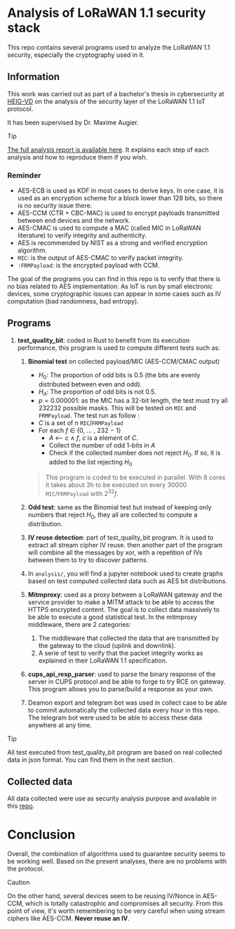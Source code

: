 # Analysis of LoRaWAN 1.1 security stack

This repo contains several programs used to analyze the LoRaWAN 1.1 security, especially the cryptography used in it.

## Information

This work was carried out as part of a bachelor's thesis in cybersecurity at [HEIG-VD](https://heig-vd.ch) on the analysis of the security layer of the LoRaWAN 1.1 IoT protocol.

It has been supervised by Dr. Maxime Augier.

> [!TIP]
> [The full analysis report is available here](https://maxime.chantemargue.ch/assets/lorawan_security/report.pdf). It explains each step of each analysis and how to reproduce them if you wish.

### Reminder
- AES-ECB is used as KDF in most cases to derive keys. In one case, it is used as an encryption scheme for a block lower than 128 bits, so there is no security issue there.
- AES-CCM (CTR + CBC-MAC) is used to encrypt payloads transmitted between end devices and the network.
- AES-CMAC is used to compute a MAC (called MIC in LoRaWAN literature) to verify integrity and authenticity.
- AES is recommended by NIST as a strong and verified encryption algorithm.
- ```MIC```: is the output of AES-CMAC to verify packet integrity.
- ```:FRMPayload```: is the encrypted payload with CCM.

The goal of the programs you can find in this repo is to verify that there is no bias related to AES implementation. As IoT is run by small electronic devices, some cryptographic issues can appear in some cases such as IV computation (bad randomness, bad entropy).
## Programs

1. **test_quality_bit**: coded in Rust to benefit from its execution performance, this program is used to compute different tests such as: 
    1. **Binomial test** on collected payload/MIC (AES-CCM/CMAC output)
        - $H_0$: The proportion of odd bits is 0.5 (the bits are evenly distributed between even and odd).
        - $H_A$: The proportion of odd bits is not 0.5.
        - $p = 0.000001$: as the MIC has a 32-bit length, the test must try all 232232 possible masks. This will be tested on ```MIC``` and ```FRMPayload```.
        The test run as follow :
        - $C$ is a set of $n$ ```MIC```/```FRMPayload```
        - For each $f$ ∈ {0, … , 232 − 1}
            - $A$ ⟵ $c$ ∧ $f$, $c$ is a element of $C$.
            - Collect the number of odd 1-bits in $A$
            - Check if the collected number does not reject $H_0$. If so, it is added to the list rejecting $H_0$ 

        > This program is coded to be executed in parallel. With 8 cores it takes about 3h to be executed on every  $30000$ ```MIC```/```FRMPayload``` with $2^{32} f$.

    2. **Odd test**: same as the Binomial test but instead of keeping only numbers that reject $H_0$, they all are collected to compute a distribution.
    3. **IV reuse detection**: part of test_quality_bit program. It is used to extract all stream cipher IV reuse. then another part of the program will combine all the messages by xor, with a repetition of IVs between them to try to discover patterns.   
    4. In ```analysis/```, you will find a jupyter notebook used to create graphs based on test computed collected data such as AES bit distributions.
    5. **Mitmproxy**: used as a proxy between a LoRaWAN gateway and the service provider to make a MITM attack to be able to access the HTTPS encrypted content. The goal is to collect data massively to be able to execute a good statistical test. 
    In the mitmproxy middleware, there are 2 categories:
        1. The middleware that collected the data that are transmitted by the gateway to the cloud (uplink and downlink).
        2. A serie of test to verify that the packet integrity works as explained in their LoRaWAN 1.1 specification.
    6. **cups_api_resp_parser**: used to parse the binary response of the server in CUPS protocol and be able to forge to try RCE on gateway.
    This program allows you to parse/build a response as your own.
    7. Deamon export and telegram bot was used in collect case to be able to commit automatically the collected data every hour in this repo. The telegram bot were used to be able to access these data anywhere at any time.

> [!TIP]
> All test executed from test_quality_bit program are based on real collected data in json format. You can find them in the next section.

## Collected data

All data collected were use as security analysis purpose and available in this [repo](https://github.com/CSharper63/tb_iscs_lorawan_data_collection).

# Conclusion

Overall, the combination of algorithms used to guarantee security seems to be working well. Based on the present analyses, there are no problems with the protocol.

> [!CAUTION]
> On the other hand, several devices seem to be reusing IV/Nonce in AES-CCM, which is totally catastrophic and compromises all security. From this point of view, it's worth remembering to be very careful when using stream ciphers like AES-CCM. **Never reuse an IV**.
